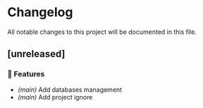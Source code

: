 # Changelog

All notable changes to this project will be documented in this file.

## [unreleased]

### 🚀 Features

- *(main)* Add databases management
- *(main)* Add project ignore

<!-- generated by git-cliff -->
